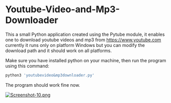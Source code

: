 # Youtube-Video-and-Mp3-Downloader

 This a small Python application created using the Pytube module, it enables one to download youtube videos and mp3 from https://www.youtube.com currently it runs only on platform Windows but you can modify the download path and it should work on all platforms.

 Make sure you have installed python on your machine, then run the program using this command:
```python
python3 'youtubevideo&mp3downloader.py'

```  
 The program should work fine now.
 
 
[![Screenshot-10.png](https://i.postimg.cc/8kqv9ySd/Screenshot-10.png)](https://postimg.cc/F1V1JV11)
